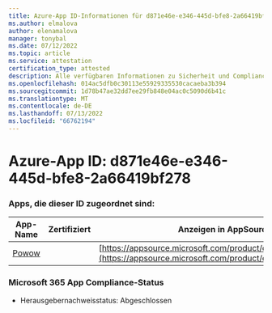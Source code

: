```yaml
---
title: Azure-App ID-Informationen für d871e46e-e346-445d-bfe8-2a66419bf278
ms.author: elmalova
author: elenamalova
manager: tonybal
ms.date: 07/12/2022
ms.topic: article
ms.service: attestation
certification_type: attested
description: Alle verfügbaren Informationen zu Sicherheit und Compliance für d871e46e-e346-445d-bfe8-2a66419bf278.
ms.openlocfilehash: 014ac5dfb0c30113e55929335530cacaeba3b394
ms.sourcegitcommit: 1d78b47ae32dd7ee29fb848e04ac0c5090d6b41c
ms.translationtype: MT
ms.contentlocale: de-DE
ms.lasthandoff: 07/13/2022
ms.locfileid: "66762194"
---
```

# <a name="azure-app-id-d871e46e-e346-445d-bfe8-2a66419bf278"></a>Azure-App ID: d871e46e-e346-445d-bfe8-2a66419bf278


### <a name="apps-associated-with-this-id"></a>Apps, die dieser ID zugeordnet sind:
| **App-Name** | **Zertifiziert** | **Anzeigen in AppSource** |
|--------------|---------------|-----------------------|
| [Powow](../forward/WA200002952.md) |  | [https://appsource.microsoft.com/product/office/WA200002952](https://appsource.microsoft.com/product/office/WA200002952) |

### <a name="microsoft-365-app-compliance-status"></a>Microsoft 365 App Compliance-Status
- Herausgebernachweisstatus: Abgeschlossen
